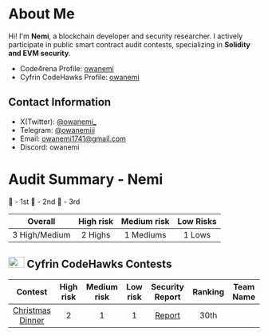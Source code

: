 # About Me

Hi! I'm **Nemi**, a blockchain developer and security researcher. 
I actively participate in public smart contract audit contests, specializing in **Solidity and EVM security**.  

- Code4rena Profile: [owanemi](https://code4rena.com/@owanemi)
- Cyfrin CodeHawks Profile: [owanemi](https://profiles.cyfrin.io/u/owanemi)

## Contact Information

- X(Twitter): [@owanemi_](https://x.com/owanemi_)
- Telegram: [@owanemiii](https://t.me/owanemiii)
- Email: [owanemi1741@gmail.com](owanemi1741@gmail.com)
- Discord: owanemi

# Audit Summary - Nemi

🥇 - 1st
🥈 - 2nd
🥉 - 3rd

|    Overall     | High risk | Medium risk | Low Risks |
| :------------: | :-------: | :---------: | :-------: |
| 3 High/Medium | 2 Highs  | 1 Mediums  |  1 Lows  |

## <img src="https://res.cloudinary.com/droqoz7lg/image/upload/v1689080263/snhkgvtsidryjdtx0pce.png" width=32 height=22> Cyfrin CodeHawks Contests

|                                   Contest                                    | High risk | Medium risk | Low risk |                                                 Security Report                                                 | Ranking | Team Name |
| :--------------------------------------------------------------------------: | :-------: | :---------: | :------: | :-------------------------------------------------------------------------------------------------------------: | :-----: | --------- |
| [Christmas Dinner](https://codehawks.cyfrin.io/c/2024-12-christmas-dinner) |     2     |      1      |    1     |   [Report](https://github.com/owanemi/2024-12-christmas-dinner/blob/audit-data/audit-data/findings.md)    |    30th    |           |

